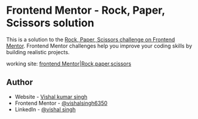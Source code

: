 # Frontend Mentor - Rock, Paper, Scissors solution

This is a solution to the [Rock, Paper, Scissors challenge on Frontend Mentor](https://www.frontendmentor.io/challenges/rock-paper-scissors-game-pTgwgvgH). Frontend Mentor challenges help you improve your coding skills by building realistic projects. 

working site: [frontend Mentor|Rock,paper,scissors](https://vishalsingh6350.github.io/rock-paper-scissors/)



## Author

- Website - [Vishal kumar singh](https://portfolio-vishalsingh.web.app/)
- Frontend Mentor - [@vishalsingh6350](https://www.frontendmentor.io/profile/vishalsingh6350)
- LinkedIn - [@vishal singh](www.linkedin.com/in/vishal-singh-6350)
